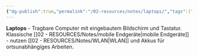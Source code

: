 ```yaml
---
{"dg-publish":true,"permalink":"/02-resources/notes/laptops/","tags":["hardware/mobil","computer/typ"],"noteIcon":"","updated":"2025-08-28T20:50:30.000+02:00"}
---
```



**Laptops** - Tragbare Computer mit eingebautem Bildschirm und Tastatur.
Klassische [[02 - RESOURCES/Notes/mobile Endgeräte\|mobile Endgeräte]] - nutzen [[02 - RESOURCES/Notes/WLAN\|WLAN]] und Akkus für ortsunabhängiges Arbeiten.
